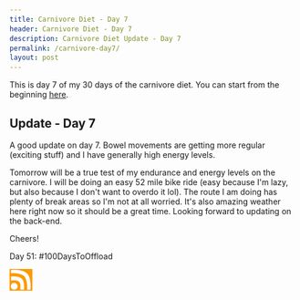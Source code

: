 ```yaml
---
title: Carnivore Diet - Day 7
header: Carnivore Diet - Day 7
description: Carnivore Diet Update - Day 7
permalink: /carnivore-day7/
layout: post
---
```


This is day 7 of my 30 days of the carnivore diet. You can start from the beginning [here](https://rmooreblog.netlify.app/carnivore/).

## Update - Day 7

A good update on day 7. Bowel movements are getting more regular (exciting stuff) and I have generally high energy levels.

Tomorrow will be a true test of my endurance and energy levels on the carnivore. I will be doing an easy 52 mile bike ride (easy because I'm lazy, but also because I don't want to overdo it lol). The route I am doing has plenty of break areas so I'm not at all worried. It's also amazing weather here right now so it should be a great time. Looking forward to updating on the back-end.

Cheers!

Day 51: #100DaysToOffload

<a href="https://rmooreblog.netlify.app/feed.xml"><img src="/assets/images/rss_feed.jpg" style="opacity:1;" width="40"/></a>
